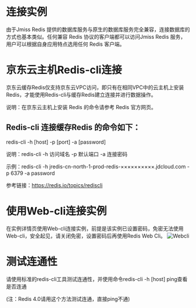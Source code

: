 # 连接实例

由于Jmiss Redis 提供的数据库服务与原生的数据库服务完全兼容，连接数据库的方式也基本类似。任何兼容 Redis 协议的客户端都可以访问Jmiss Redis 服务，用户可以根据自身应用特点选用任何 Redis 客户端。


# 京东云主机Redis-cli连接

京东云缓存Redis仅支持京东云VPC访问，即只有在相同VPC中的云主机上安装Redis，才能使用Redis-cli与缓存Redis建立连接并进行数据操作。

说明：在京东云主机上安装 Redis 的命令请参考 Redis 官方网页。

## Redis-cli 连接缓存Redis 的命令如下：

redis-cli -h [host] -p [port] -a [password]

说明：redis-cli -h 访问域名 -p 默认端口 -a 连接密码

示例：redis-cli -h jredis-cn-north-1-prod-redis-××××××××××.jdcloud.com -p 6379 -a password

参考链接：https://redis.io/topics/rediscli

# 使用Web-cli连接实例

在实例详情页使用Web-cli连接实例，前提是该实例已设置密码，免密无法使用Web-cli，安全起见，请关闭免密，设置密码后再使用Redis Web Cli。
![Webcli](https://github.com/jdcloudcom/cn/blob/master/image/Redis/webcli.png)

# 测试连通性

请使用标准的redis-cli工具测试连通性，并使用命令redis-cli -h [host] ping查看是否连通

(注：Redis 4.0请用这个方法测试连通，直接ping不通)
